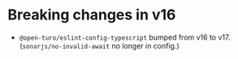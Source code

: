 # Breaking changes in v16

- `@open-turo/eslint-config-typescript` bumped from v16 to v17. (`sonarjs/no-invalid-await` no longer in config.)
